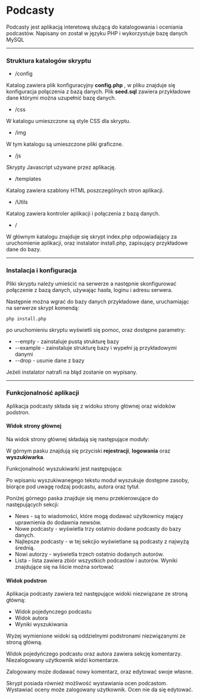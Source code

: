 # Podcasty

Podcasty jest aplikacją interetową służącą do katalogowania i oceniania podcastów.
Napisany on został w języku PHP i wykorzystuje bazę danych MySQL

---

### Struktura katalogów skryptu

* /config

Katalog zawiera plik konfiguracyjny **config.php** , w pliku znajduje się konfiguracja połączenia z bazą danych.
Plik **seed.sql** zawiera przykładowe dane którymi można uzupełnić bazę danych.

* /css

W katalogu umieszczone są style CSS dla skryptu.

* /img

W tym katalogu są umieszczone pliki graficzne.

* /js

Skrypty Javascript używane przez aplikację.

* /templates

Katalog zawiera szablony HTML poszczególnych stron aplikacji.

* /Utils

Katalog zawiera kontroler aplikacji i połączenia z bazą danych.

* /

W głównym katalogu znajduje się skrypt index.php odpowiadający za uruchomienie aplikacji, oraz instalator install.php, zapisujący przykładowe dane do bazy.

---

### Instalacja i konfiguracja

Pliki skryptu należy umieścić na serwerze a następnie skonfigurować połączenie z bazą danych, używając hasła, loginu i adresu serwera.

Następnie można wgrać do bazy danych przykładowe dane, uruchamiając na serwerze skrypt komendą:

```
php install.php
```

po uruchomieniu skryptu wyświetli się pomoc, oraz dostępne parametry:

* --empty  - zainstaluje pustą strukturę bazy
* --example - zainstaluje strukturę bazy i wypełni ją przykładowymi danymi
* --drop - usunie dane z bazy

Jeżeli instalator natrafi na błąd zostanie on wypisany.

---

### Funkcjonalność aplikacji

Aplikacja podcasty składa się z widoku strony głównej oraz widoków podstron.

#### Widok strony głównej

Na widok strony głównej składają się następujące moduły:

W górnym pasku znajdują się przyciski **rejestracji**, **logowania** oraz **wyszukiwarka**.

Funkcjonalność wyszukiwarki jest następująca:

Po wpisaniu wyszukiwanegego tekstu moduł wyszukuje dostępne zasoby, biorące pod uwagę rodzaj podcastu, autora oraz tytuł.

Poniżej górnego paska znajduje się menu przekierowujące do następujących sekcji:

* News - są to wiadomości, które mogą dodawać użytkownicy mający uprawnienia do dodawnia newsów.
* Nowe podcasty - wyświetla trzy ostatnio dodane podcasty do bazy danych.
* Najlepsze podcasty - w tej sekcjio wyświetlane są podcasty z najwyżą średnią.
* Nowi autorzy - wyświetla trzech ostatnio dodanych autorów.
* Lista - lista zawiera zbiór wszystkich podcastów i autorów. Wyniki znajdujące się na liście można sortować

#### Widok podstron

Aplikacja podcasty zawiera też następujące widoki niezwiązane ze stroną główną:

* Widok pojedynczego podcastu
* Widok autora
* Wyniki wyszukiwania

Wyżej wymienione widoki są oddzielnymi podstronami niezwiązanymi ze stroną główną.

Widok pojedyńczego podcastu oraz autora zawiera sekcję komentarzy. Niezalogowany użytkownik widzi komentarze.

Zalogowany może dodawać nowy komentarz, oraz edytować swoje własne.


Skrypt posiada również możliwość wystawiania ocen podcastom. Wystawiać oceny może zalogowany użytkownik. Ocen nie da się edytować.
